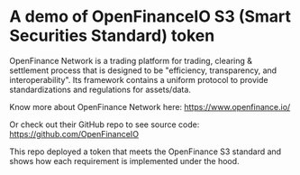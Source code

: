 # A demo of OpenFinanceIO S3 (Smart Securities Standard) token

OpenFinance Network is a trading platform for trading, clearing & settlement process that is designed to be "efficiency, transparency, and interoperability". Its framework contains a uniform protocol to provide standardizations and regulations for assets/data. 

Know more about OpenFinance Network here: <https://www.openfinance.io/>

Or check out their GitHub repo to see source code: <https://github.com/OpenFinanceIO>

This repo deployed a token that meets the OpenFinance S3 standard and shows how each requirement is implemented under the hood.

